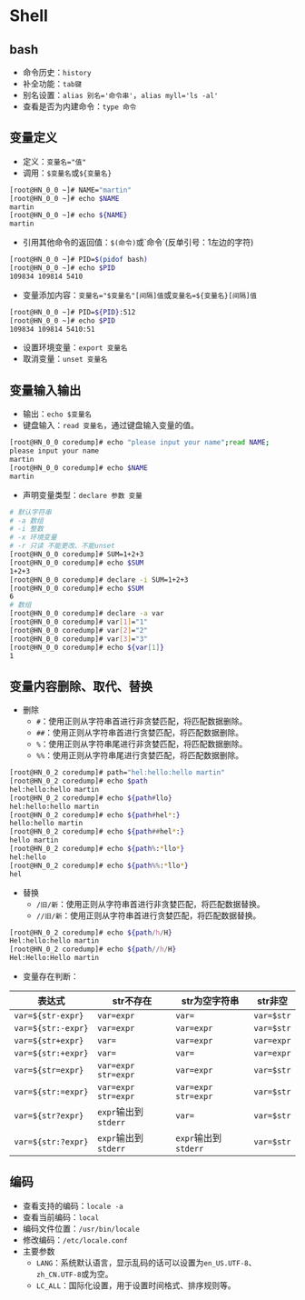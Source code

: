 # Shell

## bash

- 命令历史：`history`
- 补全功能：`tab键`
- 别名设置：`alias 别名='命令串'`，`alias myll='ls -al'`
- 查看是否为内建命令：`type 命令`

## 变量定义

- 定义：`变量名="值"`
- 调用：`$变量名`或`${变量名}` 

```bash
[root@HN_0_0 ~]# NAME="martin"
[root@HN_0_0 ~]# echo $NAME
martin
[root@HN_0_0 ~]# echo ${NAME}
martin
```

- 引用其他命令的返回值：`$(命令)`或\`命令\`(反单引号：1左边的字符)

```bash
[root@HN_0_0 ~]# PID=$(pidof bash)
[root@HN_0_0 ~]# echo $PID
109834 109814 5410
```

- 变量添加内容：`变量名="$变量名"[间隔]值`或`变量名=${变量名}[间隔]值`

```bash
[root@HN_0_0 ~]# PID=${PID}:512
[root@HN_0_0 ~]# echo $PID
109834 109814 5410:51
```

- 设置环境变量：`export 变量名`
- 取消变量：`unset 变量名`

## 变量输入输出

- 输出：`echo $变量名`
- 键盘输入：`read 变量名`，通过键盘输入变量的值。

```bash
[root@HN_0_0 coredump]# echo "please input your name";read NAME;
please input your name
martin
[root@HN_0_0 coredump]# echo $NAME
martin
```

- 声明变量类型：`declare 参数 变量`

```bash
# 默认字符串
# -a 数组
# -i 整数
# -x 环境变量
# -r 只读 不能更改、不能unset
[root@HN_0_0 coredump]# SUM=1+2+3
[root@HN_0_0 coredump]# echo $SUM 
1+2+3
[root@HN_0_0 coredump]# declare -i SUM=1+2+3
[root@HN_0_0 coredump]# echo $SUM 
6
# 数组
[root@HN_0_0 coredump]# declare -a var
[root@HN_0_0 coredump]# var[1]="1"
[root@HN_0_0 coredump]# var[2]="2"
[root@HN_0_0 coredump]# var[3]="3"
[root@HN_0_0 coredump]# echo ${var[1]}
1
```

## 变量内容删除、取代、替换

- 删除
  - `#`：使用正则从字符串首进行非贪婪匹配，将匹配数据删除。
  - `##`：使用正则从字符串首进行贪婪匹配，将匹配数据删除。
  - `%`：使用正则从字符串尾进行非贪婪匹配，将匹配数据删除。
  - `%%`：使用正则从字符串尾进行贪婪匹配，将匹配数据删除。

```bash
[root@HN_0_2 coredump]# path="hel:hello:hello martin"
[root@HN_0_2 coredump]# echo $path  
hel:hello:hello martin
[root@HN_0_2 coredump]# echo ${path#llo}
hel:hello:hello martin
[root@HN_0_2 coredump]# echo ${path#hel*:}
hello:hello martin
[root@HN_0_2 coredump]# echo ${path##hel*:}
hello martin
[root@HN_0_2 coredump]# echo ${path%:*llo*}
hel:hello
[root@HN_0_2 coredump]# echo ${path%%:*llo*}
hel
```

- 替换
  - `/旧/新`：使用正则从字符串首进行非贪婪匹配，将匹配数据替换。
  - `//旧/新`：使用正则从字符串首进行贪婪匹配，将匹配数据替换。

```bash
[root@HN_0_2 coredump]# echo ${path/h/H}
Hel:hello:hello martin
[root@HN_0_2 coredump]# echo ${path//h/H}
Hel:Hello:Hello martin
```

- 变量存在判断：

| 表达式             | str不存在             | str为空字符串         | str非空    |
| ------------------ | --------------------- | --------------------- | ---------- |
| `var=${str-expr}`  | `var=expr`            | `var=`                | `var=$str` |
| `var=${str:-expr}` | `var=expr`            | `var=expr`            | `var=$str` |
| `var=${str+expr}`  | `var=`                | `var=expr`            | `var=expr` |
| `var=${str:+expr}` | `var=`                | `var=`                | `var=expr` |
| `var=${str=expr}`  | `var=expr` `str=expr` | `var=expr`            | `var=$str` |
| `var=${str:=expr}` | `var=expr` `str=expr` | `var=expr` `str=expr` | `var=$str` |
| `var=${str?expr}`  | `expr`输出到`stderr`  | `var=`                | `var=$str` |
| `var=${str:?expr}` | `expr`输出到`stderr`  | `expr`输出到`stderr`  | `var=$str` |

## 编码

- 查看支持的编码：`locale -a`
- 查看当前编码：`local`
- 编码文件位置：`/usr/bin/locale`
- 修改编码：`/etc/locale.conf`
- 主要参数
  - `LANG`：系统默认语言，显示乱码的话可以设置为`en_US.UTF-8`、`zh_CN.UTF-8`或为空。
  - `LC_ALL`：国际化设置，用于设置时间格式、排序规则等。

